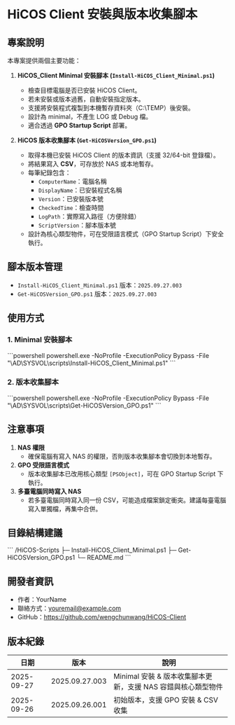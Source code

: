 # HiCOS Client 安裝與版本收集腳本

## 專案說明
本專案提供兩個主要功能：

1. **HiCOS_Client Minimal 安裝腳本 (`Install-HiCOS_Client_Minimal.ps1`)**
   - 檢查目標電腦是否已安裝 HiCOS Client。
   - 若未安裝或版本過舊，自動安裝指定版本。
   - 支援將安裝程式複製到本機暫存資料夾（C:\TEMP）後安裝。
   - 設計為 minimal，不產生 LOG 或 Debug 檔。
   - 適合透過 **GPO Startup Script** 部署。

2. **HiCOS 版本收集腳本 (`Get-HiCOSVersion_GPO.ps1`)**
   - 取得本機已安裝 HiCOS Client 的版本資訊（支援 32/64-bit 登錄檔）。
   - 將結果寫入 **CSV**，可存放於 NAS 或本地暫存。
   - 每筆紀錄包含：
     - `ComputerName`：電腦名稱
     - `DisplayName`：已安裝程式名稱
     - `Version`：已安裝版本號
     - `CheckedTime`：檢查時間
     - `LogPath`：實際寫入路徑（方便除錯）
     - `ScriptVersion`：腳本版本號
   - 設計為核心類型物件，可在受限語言模式（GPO Startup Script）下安全執行。

## 腳本版本管理
- `Install-HiCOS_Client_Minimal.ps1` 版本：`2025.09.27.003`
- `Get-HiCOSVersion_GPO.ps1` 版本：`2025.09.27.003`

## 使用方式

### 1. Minimal 安裝腳本
\`\`\`powershell
powershell.exe -NoProfile -ExecutionPolicy Bypass -File "\\AD\SYSVOL\scripts\Install-HiCOS_Client_Minimal.ps1"
\`\`\`

### 2. 版本收集腳本
\`\`\`powershell
powershell.exe -NoProfile -ExecutionPolicy Bypass -File "\\AD\SYSVOL\scripts\Get-HiCOSVersion_GPO.ps1"
\`\`\`

## 注意事項
1. **NAS 權限**  
   - 確保電腦有寫入 NAS 的權限，否則版本收集腳本會切換到本地暫存。
2. **GPO 受限語言模式**  
   - 版本收集腳本已改用核心類型 `[PSObject]`，可在 GPO Startup Script 下執行。
3. **多臺電腦同時寫入 NAS**  
   - 若多臺電腦同時寫入同一份 CSV，可能造成檔案鎖定衝突。建議每臺電腦寫入單獨檔，再集中合併。

## 目錄結構建議
\`\`\`
/HiCOS-Scripts
├─ Install-HiCOS_Client_Minimal.ps1
├─ Get-HiCOSVersion_GPO.ps1
└─ README.md
\`\`\`

## 開發者資訊
- 作者：YourName
- 聯絡方式：youremail@example.com
- GitHub：https://github.com/wengchunwang/HiCOS-Client

## 版本紀錄
| 日期       | 版本         | 說明 |
|------------|--------------|------|
| 2025-09-27 | 2025.09.27.003 | Minimal 安裝 & 版本收集腳本更新，支援 NAS 容錯與核心類型物件 |
| 2025-09-26 | 2025.09.26.001 | 初始版本，支援 GPO 安裝 & CSV 收集 |

